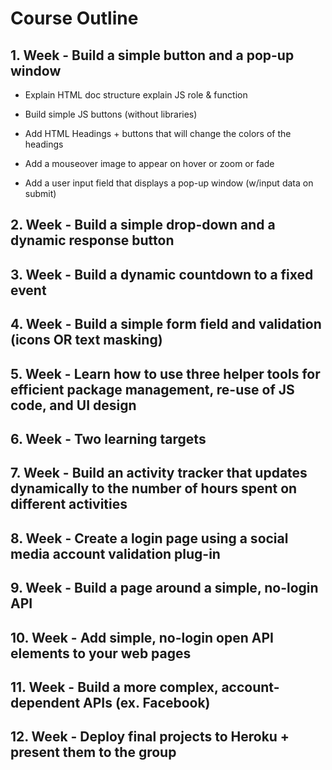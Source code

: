 # Course Outline #

## 1.	Week - Build a simple button and a pop-up window ##

- Explain HTML doc structure explain JS role & function 

- Build simple JS buttons (without libraries)

- Add HTML Headings + buttons that will change the colors of the headings

- Add a mouseover image to appear on hover or zoom or fade

- Add a user input field that displays a pop-up window (w/input data on submit)


## 2.	Week - Build a simple drop-down and a dynamic response button ##



## 3.  Week - Build a dynamic countdown to a fixed event ##



## 4.	Week - Build a simple form field and validation (icons OR text masking) ##



## 5.	Week - Learn how to use three helper tools for efficient package management, re-use of JS code, and UI design ##



## 6.	Week - Two learning targets ##



## 7.	Week - Build an activity tracker that updates dynamically to the number of hours spent on different activities ##



## 8.	Week - Create a login page using a social media account validation plug-in ##


##    9. Week - Build a page around a simple, no-login API ##

##   10. Week - Add simple, no-login open API elements to your web pages

##   11. Week - Build a more complex, account-dependent APIs (ex. Facebook) ##

##   12. Week - Deploy final projects to Heroku + present them to the group ##
